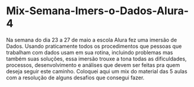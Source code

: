 # Mix-Semana-Imers-o-Dados-Alura-4
Na semana do dia 23 a 27 de maio a escola Alura fez uma imersão de Dados.
Usando praticamente todos os procedimentos que pessoas que trabalham com dados usam em sua rotina, incluindo problemas mas também suas soluções, essa imersão trouxe a tona todas as dificuldades, processos, desenvolvimento e análises que devem ser feitas pra quem deseja seguir este caminho.
Coloquei aqui um mix do material das 5 aulas com a resolução de alguns desafios que consegui fazer.
